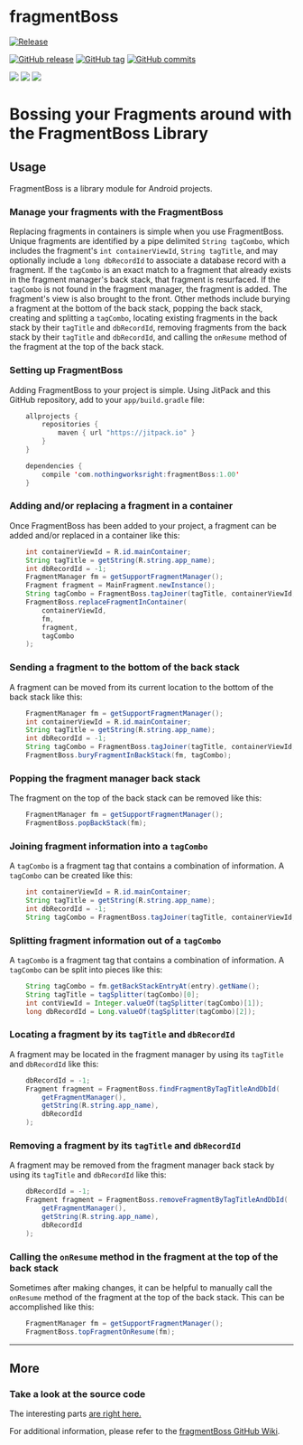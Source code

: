 # fragmentBoss  

[![Release](https://jitpack.io/v/com.nothingworksright/fragmentBoss.svg)](https://jitpack.io/#com.nothingworksright/fragmentBoss)  

[![GitHub release](https://img.shields.io/github/release/nothingworksright/fragmentBoss.svg)](https://github.com/nothingworksright/fragmentBoss/releases)  [![GitHub tag](https://img.shields.io/github/tag/nothingworksright/fragmentBoss.svg)](https://github.com/nothingworksright/fragmentBoss/tags)  [![GitHub commits](https://img.shields.io/github/commits-since/nothingworksright/fragmentBoss/v1.0.1.svg)](https://github.com/nothingworksright/fragmentBoss/commits/master)  

<a href="https://codeclimate.com/github/nothingworksright/fragmentBoss"><img src="https://codeclimate.com/github/nothingworksright/fragmentBoss/badges/gpa.svg" /></a>  <a href="https://codeclimate.com/github/nothingworksright/fragmentBoss/coverage"><img src="https://codeclimate.com/github/nothingworksright/fragmentBoss/badges/coverage.svg" /></a>  <a href="https://codeclimate.com/github/nothingworksright/fragmentBoss"><img src="https://codeclimate.com/github/nothingworksright/fragmentBoss/badges/issue_count.svg" /></a>  

# Bossing your Fragments around with the FragmentBoss Library

## Usage

FragmentBoss is a library module for Android projects.

### Manage your fragments with the FragmentBoss
Replacing fragments in containers is simple when you use FragmentBoss. Unique fragments are identified by a pipe delimited `String tagCombo`, which includes the fragment's `int containerViewId`, `String tagTitle`, and may optionally include a `long dbRecordId` to associate a database record with a fragment.  If the `tagCombo` is an exact match to a fragment that already exists in the fragment manager's back stack, that fragment is resurfaced. If the `tagCombo` is not found in the fragment manager, the fragment is added. The fragment's view is also brought to the front. Other methods include burying a fragment at the bottom of the back stack, popping the back stack, creating and splitting a `tagCombo`, locating existing fragments in the back stack by their `tagTitle` and `dbRecordId`, removing fragments from the back stack by their `tagTitle` and `dbRecordId`, and calling the `onResume` method of the fragment at the top of the back stack.

### Setting up FragmentBoss
Adding FragmentBoss to your project is simple. Using JitPack and this GitHub repository, add to your `app/build.gradle` file:

```java
    allprojects {
        repositories {
            maven { url "https://jitpack.io" }
        }
    }

    dependencies {
        compile 'com.nothingworksright:fragmentBoss:1.00'
    }
```

### Adding and/or replacing a fragment in a container
Once FragmentBoss has been added to your project, a fragment can be added and/or replaced in a container like this:

```java
    int containerViewId = R.id.mainContainer;
    String tagTitle = getString(R.string.app_name);
    int dbRecordId = -1;
    FragmentManager fm = getSupportFragmentManager();
    Fragment fragment = MainFragment.newInstance();
    String tagCombo = FragmentBoss.tagJoiner(tagTitle, containerViewId, dbRecordId);
    FragmentBoss.replaceFragmentInContainer(
        containerViewId,
        fm,
        fragment,
        tagCombo
    );
```

### Sending a fragment to the bottom of the back stack
A fragment can be moved from its current location to the bottom of the back stack like this:

```java
    FragmentManager fm = getSupportFragmentManager();
    int containerViewId = R.id.mainContainer;
    String tagTitle = getString(R.string.app_name);
    int dbRecordId = -1;
    String tagCombo = FragmentBoss.tagJoiner(tagTitle, containerViewId, dbRecordId);
    FragmentBoss.buryFragmentInBackStack(fm, tagCombo);
```

### Popping the fragment manager back stack
The fragment on the top of the back stack can be removed like this:

```java
    FragmentManager fm = getSupportFragmentManager();
    FragmentBoss.popBackStack(fm);
```

### Joining fragment information into a `tagCombo`
A `tagCombo` is a fragment tag that contains a combination of information. A `tagCombo` can be created like this:

```java
    int containerViewId = R.id.mainContainer;
    String tagTitle = getString(R.string.app_name);
    int dbRecordId = -1;
    String tagCombo = FragmentBoss.tagJoiner(tagTitle, containerViewId, dbRecordId);
```

### Splitting fragment information out of a `tagCombo`
A `tagCombo` is a fragment tag that contains a combination of information. A `tagCombo` can be split into pieces like this:

```java
    String tagCombo = fm.getBackStackEntryAt(entry).getName();
    String tagTitle = tagSplitter(tagCombo)[0];
    int contViewId = Integer.valueOf(tagSplitter(tagCombo)[1]);
    long dbRecordId = Long.valueOf(tagSplitter(tagCombo)[2]);
```

### Locating a fragment by its `tagTitle` and `dbRecordId`
A fragment may be located in the fragment manager by using its `tagTitle` and `dbRecordId` like this:

```java
    dbRecordId = -1;
    Fragment fragment = FragmentBoss.findFragmentByTagTitleAndDbId(
        getFragmentManager(),
        getString(R.string.app_name),
        dbRecordId
    );
```

### Removing a fragment by its `tagTitle` and `dbRecordId`
A fragment may be removed from the fragment manager back stack by using its `tagTitle` and `dbRecordId` like this:

```java
    dbRecordId = -1;
    Fragment fragment = FragmentBoss.removeFragmentByTagTitleAndDbId(
        getFragmentManager(),
        getString(R.string.app_name),
        dbRecordId
    );
```

### Calling the `onResume` method in the fragment at the top of the back stack
Sometimes after making changes, it can be helpful to manually call the `onResume` method of the fragment at the top of the back stack. This can be accomplished like this:

```java
    FragmentManager fm = getSupportFragmentManager();
    FragmentBoss.topFragmentOnResume(fm);
```

---

## More

### Take a look at the source code
The interesting parts [are right here.](../blob/master/fragmentboss/src/main/java/com/nothingworksright/fragmentboss/FragmentBoss.java)

For additional information, please refer to the [fragmentBoss GitHub Wiki](https://github.com/nothingworksright/fragmentBoss/wiki).  
